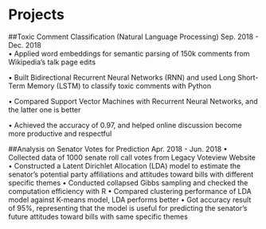 # Projects

##Toxic Comment Classification (Natural Language Processing)              Sep. 2018 - Dec. 2018     
•	Applied word embeddings for semantic parsing of 150k comments from Wikipedia’s talk page edits 

•	Built Bidirectional Recurrent Neural Networks (RNN) and used Long Short-Term Memory (LSTM) to classify toxic comments with Python

•	Compared Support Vector Machines with Recurrent Neural Networks, and the latter one is better

•	Achieved the accuracy of 0.97, and helped online discussion become more productive and respectful

##Analysis on Senator Votes for Prediction                              Apr. 2018 - Jun. 2018
•	Collected data of 1000 senate roll call votes from Legacy Voteview Website
•	Constructed a Latent Dirichlet Allocation (LDA) model to estimate the senator’s potential party affiliations and attitudes toward bills with different specific themes
•	Conducted collapsed Gibbs sampling and checked the computation efficiency with R
•	Compared clustering performance of LDA model against K-means model, LDA performs better
•	Got accuracy result of 95%, representing that the model is useful for predicting the senator’s future attitudes toward bills with same specific themes 
